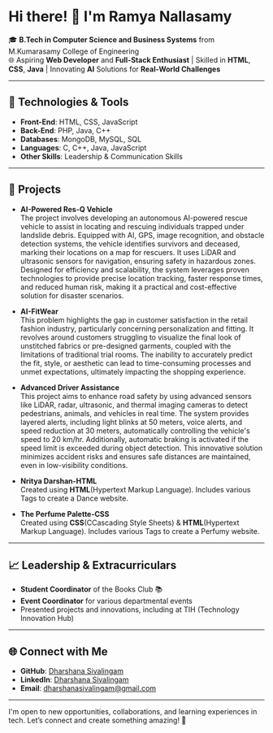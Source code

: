 # Hi there! 👋 I'm Ramya Nallasamy

🎓 **B.Tech in Computer Science and Business Systems** from M.Kumarasamy College of Engineering  
🌐 Aspiring **Web Developer** and **Full-Stack Enthusiast** | Skilled in **HTML**, **CSS**, **Java** | Innovating **AI** Solutions for **Real-World Challenges**

---

## 🔧 Technologies & Tools
- **Front-End**: HTML, CSS, JavaScript
- **Back-End**: PHP, Java, C++
- **Databases**: MongoDB, MySQL, SQL
- **Languages**: C, C++, Java, JavaScript
- **Other Skills**: Leadership & Communication Skills

---

## 💼 Projects
- **AI-Powered Res-Q Vehicle**  
  The project involves developing an autonomous AI-powered rescue vehicle to assist in locating and rescuing individuals trapped under landslide debris. Equipped with AI, GPS, image recognition, and obstacle detection systems, the vehicle identifies survivors and deceased, marking their locations on a map for rescuers. It uses LiDAR and ultrasonic sensors for navigation, ensuring safety in hazardous zones. Designed for efficiency and scalability, the system leverages proven technologies to provide precise location tracking, faster response times, and reduced human risk, making it a practical and cost-effective solution for disaster scenarios.

- **AI-FitWear**  
  This problem highlights the gap in customer satisfaction in the retail fashion industry, particularly concerning personalization and fitting. It revolves around customers struggling to visualize the final look of unstitched fabrics or pre-designed garments, coupled with the limitations of traditional trial rooms. The inability to accurately predict the fit, style, or aesthetic can lead to time-consuming processes and unmet expectations, ultimately impacting the shopping experience.  

- **Advanced Driver Assistance**  
  This project aims to enhance road safety by using advanced sensors like LiDAR, radar, ultrasonic, and thermal imaging cameras to detect pedestrians, animals, and vehicles in real time. The system provides layered alerts, including light blinks at 50 meters, voice alerts, and speed reduction at 30 meters, automatically controlling the vehicle's speed to 20 km/hr. Additionally, automatic braking is activated if the speed limit is exceeded during object detection. This innovative solution minimizes accident risks and ensures safe distances are maintained, even in low-visibility conditions.

- **Nritya Darshan-HTML**  
  Created using **HTML**(Hypertext Markup Language). Includes various Tags to create a Dance website.

- **The Perfume Palette-CSS**  
  Created using **CSS**(CCascading Style Sheets) & **HTML**(Hypertext Markup Language). Includes various Tags to create a Perfumy website.

---

## 📈 Leadership & Extracurriculars
- **Student Coordinator** of the Books Club 📚
- **Event Coordinator** for various departmental events
- Presented projects and innovations, including at TIH (Technology Innovation Hub)

---

## 🌐 Connect with Me
- **GitHub**: [Dharshana Sivalingam](https://github.com/dharshana-s)
- **LinkedIn**: [Dharshana Sivalingam](https://www.linkedin.com/in/dharshana-sivalingamam-aa120125a/)
- **Email**: dharshanasivalingam@gmail.com

---

I'm open to new opportunities, collaborations, and learning experiences in tech. Let’s connect and create something amazing! 🚀

